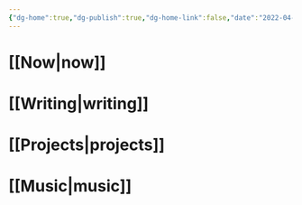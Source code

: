 ```yaml
---
{"dg-home":true,"dg-publish":true,"dg-home-link":false,"date":"2022-04-02T12:29:59-04:00","lastmod":"2022-04-07T23:09:44-04:00","permalink":"/web-index/","tags":"gardenEntry","dgHomeLink":false,"dgPassFrontmatter":true}
---
```


# [[Now|now]]
# [[Writing|writing]]
# [[Projects|projects]]
# [[Music|music]]


